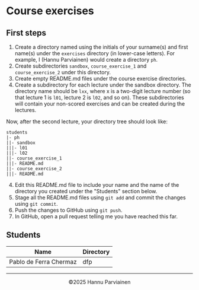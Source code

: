 # Course exercises

## First steps

1. Create a directory named using the initials of your surname(s) and first name(s) under the `exercises` directory (in lower-case letters). For example, I (Hannu Parviainen) would create a directory `ph`.
2. Create subdirectories `sandbox`, `course_exercise_1` and `course_exercise_2` under this directory.
3. Create empty README.md files under the course exercise directories.
4. Create a subdirectory for each lecture under the sandbox directory. The directory name should be `lxx`, where x is a two-digit lecture number (so that lecture 1 is `l01`, lecture 2 is `l02`, and so on). These subdirectories will contain your non-scored exercises and can be created during the lectures.
  
Now, after the second lecture, your directory tree should look like:
  
    students
    |- ph
    ||- sandbox
    |||- l01
    |||- l02
    ||- course_exercise_1
    |||- README.md
    ||- course_exercise_2
    |||- README.md

4. Edit this README.md file to include your name and the name of the directory you created under the "Students" section below.
5. Stage all the README.md files using `git add` and commit the changes using `git commit`.
6. Push the changes to GitHub using `git push`.
7. In GitHub, open a pull request telling me you have reached this far.

## Students

| Name | Directory |
|--|--|
| Pablo de Ferra Chermaz | dfp |
---
<p align="center">
&copy;2025 Hannu Parviainen
</p>
